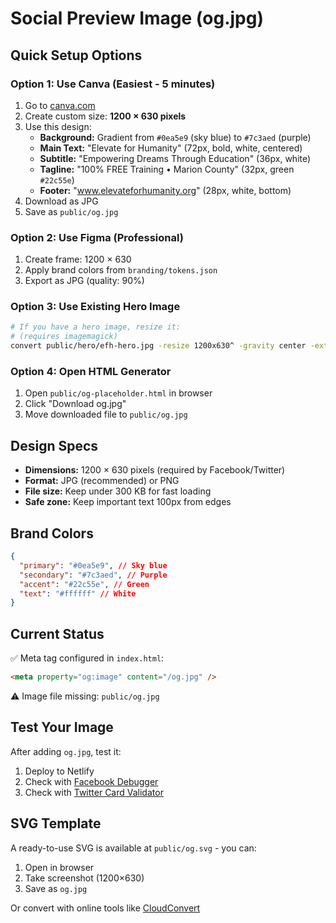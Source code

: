 # Social Preview Image (og.jpg)

## Quick Setup Options

### Option 1: Use Canva (Easiest - 5 minutes)

1. Go to [canva.com](https://canva.com)
2. Create custom size: **1200 × 630 pixels**
3. Use this design:
   - **Background:** Gradient from `#0ea5e9` (sky blue) to `#7c3aed` (purple)
   - **Main Text:** "Elevate for Humanity" (72px, bold, white, centered)
   - **Subtitle:** "Empowering Dreams Through Education" (36px, white)
   - **Tagline:** "100% FREE Training • Marion County" (32px, green `#22c55e`)
   - **Footer:** "www.elevateforhumanity.org" (28px, white, bottom)
4. Download as JPG
5. Save as `public/og.jpg`

### Option 2: Use Figma (Professional)

1. Create frame: 1200 × 630
2. Apply brand colors from `branding/tokens.json`
3. Export as JPG (quality: 90%)

### Option 3: Use Existing Hero Image

```bash
# If you have a hero image, resize it:
# (requires imagemagick)
convert public/hero/efh-hero.jpg -resize 1200x630^ -gravity center -extent 1200x630 public/og.jpg
```

### Option 4: Open HTML Generator

1. Open `public/og-placeholder.html` in browser
2. Click "Download og.jpg"
3. Move downloaded file to `public/og.jpg`

## Design Specs

- **Dimensions:** 1200 × 630 pixels (required by Facebook/Twitter)
- **Format:** JPG (recommended) or PNG
- **File size:** Keep under 300 KB for fast loading
- **Safe zone:** Keep important text 100px from edges

## Brand Colors

```json
{
  "primary": "#0ea5e9", // Sky blue
  "secondary": "#7c3aed", // Purple
  "accent": "#22c55e", // Green
  "text": "#ffffff" // White
}
```

## Current Status

✅ Meta tag configured in `index.html`:

```html
<meta property="og:image" content="/og.jpg" />
```

⚠️ Image file missing: `public/og.jpg`

## Test Your Image

After adding `og.jpg`, test it:

1. Deploy to Netlify
2. Check with [Facebook Debugger](https://developers.facebook.com/tools/debug/)
3. Check with [Twitter Card Validator](https://cards-dev.twitter.com/validator)

## SVG Template

A ready-to-use SVG is available at `public/og.svg` - you can:

1. Open in browser
2. Take screenshot (1200×630)
3. Save as `og.jpg`

Or convert with online tools like [CloudConvert](https://cloudconvert.com/svg-to-jpg)
